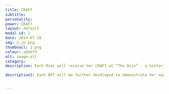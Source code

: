 ```yaml
---
title: CRAFT
subtitle: 
personality: 
power: CRAFT
layout: default
modal-id: 2
date: 2014-07-18
img: 2_in.png
thumbnail: 2.png
colour: a8e6f3
alt: image-alt
category: 
description: Each Mimi will receive her CRAFT at “The Dojo” - a historic site where the fiercest warriors are forged, the most cunning of diplomats hone their skills, and the most wicked witches and wizards are taught. 

description2: Each NFT will be further developed to demonstrate her specific craft. This will add extra rarity and value to each NFT as every CLAN depends upon their CRAFTs powers for success.


---
```

